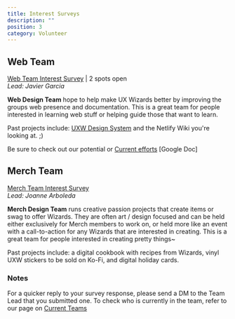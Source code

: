 ```yaml
---
title: Interest Surveys
description: ""
position: 3
category: Volunteer
---
```

## Web Team

[Web Team Interest Survey](https://docs.google.com/forms/d/e/1FAIpQLScPK0behLBnZcAjF6RAgwr9U9cDRJcA9SrN8djmnq6TxxOO1g/viewform) | 2 spots open \
*Lead: Javier Garcia*

**Web Design Team** hope to help make UX Wizards better by improving the groups web presence and documentation. This is a great team for people interested in learning web stuff or helping guide those that want to learn.

Past projects include: [UXW Design System](https://designsystem.uxwizards.org/#/introduction) and the Netlify Wiki you're looking at. ;)

Be sure to check out our potential or [Current efforts](https://docs.google.com/document/d/1gQuElZPMwrIcFYKgeDSpVGZY4mj_BwhF_lzZnyl4oZw/edit#heading=h.av4ktixqmjyf) \[Google Doc]



## Merch Team

[Merch Team Interest Survey](https://docs.google.com/forms/d/e/1FAIpQLScVksUmf3GseBOtnOU2f_HhumVNzDhnUMYNRhxgD5UQy7TECw/viewform)\
*Lead: Joanne Arboleda*

**Merch Design Team** runs creative passion projects that create items or swag to offer Wizards. They are often art / design focused and can be held either exclusively for Merch members to work on, or held more like an event with a call-to-action for any Wizards that are interested in creating. This is a great team for people interested in creating pretty things~

Past projects include: a digital cookbook with recipes from Wizards, vinyl UXW stickers to be sold on Ko-Fi, and digital holiday cards.

### Notes

<alert> For a quicker reply to your survey response, please send a DM to the Team Lead that you submitted one.</alert>
<alert> To check who is currently in the team, refer to our page on [Current Teams](https://uxwizardswiki.netlify.app/current-leadership-teams)</alert>